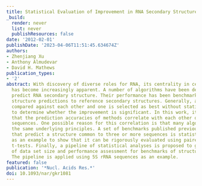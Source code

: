 ```yaml
---
title: Statistical Evaluation of Improvement in RNA Secondary Structure Prediction
_build:
  render: never
  list: never
  publishResources: false
date: '2012-02-01'
publishDate: '2023-04-06T11:51:45.634674Z'
authors:
- Zhenjiang Xu
- Anthony Almudevar
- David H. Mathews
publication_types:
- '2'
abstract: With discovery of diverse roles for RNA, its centrality in cellular functions
  has become increasingly apparent. A number of algorithms have been developed to
  predict RNA secondary structure. Their performance has been benchmarked by comparing
  structure predictions to reference secondary structures. Generally, algorithms are
  compared against each other and one is selected as best without statistical testing
  to determine whether the improvement is significant. In this work, it is demonstrated
  that the prediction accuracies of methods correlate with each other over sets of
  sequences. One possible reason for this correlation is that many algorithms use
  the same underlying principles. A set of benchmarks published previously for programs
  that predict a structure common to three or more sequences is statistically analyzed
  as an example to show that it can be rigorously evaluated using paired two-sample
  t-tests. Finally, a pipeline of statistical analyses is proposed to guide the choice
  of data set size and performance assessment for benchmarks of structure prediction.
  The pipeline is applied using 5S rRNA sequences as an example.
featured: false
publication: '*Nucl. Acids Res.*'
doi: 10.1093/nar/gkr1081
---
```


